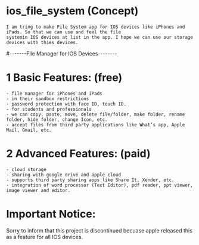 # ios_file_system (Concept)
    I am tring to make File System app for IOS devices like iPhones and iPads. So that we can use and feel the file 
    systemin IOS devices at list in the app. I hope we can use our storage devices with thies devices.

#-------File Manager for IOS Devices--------

# 1 Basic Features: (free)
    - file manager for iPhones and iPads
    - in their sandbox restrictions
    - password protection with face ID, touch ID.
    - for students and professionals
    - we can copy, paste, move, delete file/folder, make folder, rename folder, hide folder, change Icon, etc.
    - accept files from third party applications like What’s app, Apple Mail, Gmail, etc.

# 2 Advanced Features: (paid)
    - cloud storage
    - sharing with google drive and apple cloud
    - supports third party sharing apps like Share It, Xender, etc.
    - integration of word processor (Text Editor), pdf reader, ppt viewer, image viewer and editor.

# Important Notice: 
Sorry to inform that this project is discontinued becuase apple released this as a feature for all IOS devices.
